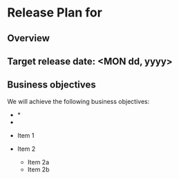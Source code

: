 # <Platform> Release Plan for <version number>

## Overview

## Target release date: <MON dd, yyyy>

## Business objectives

We will achieve the following business objectives:

* <First business objective>
	* <any detail if necessary>
* <Second business objective>

* Item 1
* Item 2
  * Item 2a
  * Item 2b
